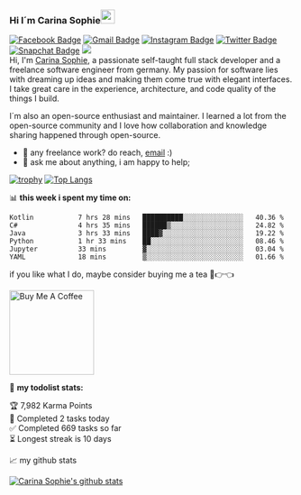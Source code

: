 ### Hi I´m Carina Sophie<img src="https://media.giphy.com/media/hvRJCLFzcasrR4ia7z/giphy.gif" width="25px">
[![Facebook Badge](https://img.shields.io/badge/-CarinaSchoppe-005eff?style=flat&labelColor=005eff&logo=Facebook&logoColor=darkblue&link=https://www.facebook.com/CarinaSophieSchoppe/)](https://www.facebook.com/CarinaSophieSchoppe/)
[![Gmail Badge](https://img.shields.io/badge/-CarinaSchoppe-c14438?style=flat&logo=Gmail&logoColor=white&link=mailto:carina.schoppe2912@gmail.com)](mailto:carina.schoppe2912@gmail.com)
[![Instagram Badge](https://img.shields.io/badge/-@SchoppeCarina-purple?style=flat&logo=instagram&logoColor=white&link=https://instagram.com/schoppecarina/)](https://instagram.com/schoppecarina)
[![Twitter Badge](https://img.shields.io/badge/-@CarinaSchoppe-1ca0f1?style=flat&labelColor=1ca0f1&logo=twitter&logoColor=white&link=https://twitter.com/carinaschoppe)](https://twitter.com/carinaschoppe)
[![Snapchat Badge](https://img.shields.io/badge/-@CarinaSchoppe-f0ff00?style=flat&labelColor=f0ff00&logo=Snapchat&logoColor=black&)]()
![](https://visitor-badge.glitch.me/badge?page_id=pixelsde.pixelsde)
<br />
Hi, I'm [Carina Sophie](https://github.com/PixelsDE/), a passionate self-taught full stack developer and a freelance software engineer from germany. My passion for software lies with dreaming up ideas and making them come true with elegant interfaces. I take great care in the experience, architecture, and code quality of the things I build.

I´m also an open-source enthusiast and maintainer. I learned a lot from the open-source community and I love how collaboration and knowledge sharing happened through open-source.
- 💼 any freelance work? do reach, [email](mailto:carina.schoppe2912@gmail.com) :)
- 💬 ask me about anything, i am happy to help;

[![trophy](https://github-profile-trophy.vercel.app/?username=carinaschoppe&theme=onedark&rank=-C)](https://github.com/ryo-ma/github-profile-trophy)
[![Top Langs](https://github-readme-stats.vercel.app/api/top-langs/?username=carinaschoppe&theme=radical)](https://github.com/anuraghazra/github-readme-stats)
  

📊 **this week i spent my time on:**
<!--START_SECTION:waka-->

```text
Kotlin           7 hrs 28 mins   ██████████░░░░░░░░░░░░░░░   40.36 %
C#               4 hrs 35 mins   ██████▒░░░░░░░░░░░░░░░░░░   24.82 %
Java             3 hrs 33 mins   ████▓░░░░░░░░░░░░░░░░░░░░   19.22 %
Python           1 hr 33 mins    ██░░░░░░░░░░░░░░░░░░░░░░░   08.46 %
Jupyter          33 mins         ▓░░░░░░░░░░░░░░░░░░░░░░░░   03.04 %
YAML             18 mins         ▒░░░░░░░░░░░░░░░░░░░░░░░░   01.66 %
```

<!--END_SECTION:waka-->

if you like what I do, maybe consider buying me a tea 🥺👉👈

<a href="https://paypal.me/CarinaSophieSchoppe" target="_blank"><img src="https://cdn.buymeacoffee.com/buttons/v2/default-red.png" alt="Buy Me A Coffee" width="150" ></a>

🚧 **my todolist stats:**
<!-- TODO-IST:START -->
🏆  7,982 Karma Points           
🌸  Completed 2 tasks today           
✅  Completed 669 tasks so far           
⏳  Longest streak is 10 days
<!-- TODO-IST:END -->


📈 my github stats

[![Carina Sophie's github stats](https://github-readme-stats.vercel.app/api?username=carinaschoppe&count_private=true&show_icons=true&theme=radical&show_owner=true)](https://github.com/carinaschoppe)



